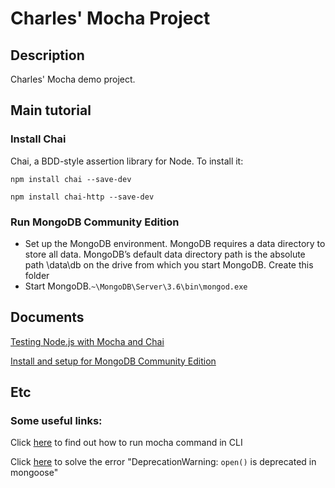 # Charles' Mocha Project

## Description
Charles' Mocha demo project.

## Main tutorial
### Install Chai
Chai, a BDD-style assertion library for Node. To install it:

`npm install chai --save-dev`

`npm install chai-http --save-dev`

### Run MongoDB Community Edition
 - Set up the MongoDB environment.
MongoDB requires a data directory to store all data. MongoDB’s default data directory path is the absolute path \data\db on the drive from which you start MongoDB. Create this folder
 - Start MongoDB.`~\MongoDB\Server\3.6\bin\mongod.exe`

## Documents
[Testing Node.js with Mocha and Chai](http://mherman.org/blog/2015/09/10/testing-node-js-with-mocha-and-chai/)

[Install and setup for MongoDB Community Edition](https://docs.mongodb.com/manual/tutorial/install-mongodb-on-windows/#run-mongodb-community-edition)

## Etc
### Some useful links:
Click [here](https://github.com/mochajs/mocha/issues/2895) to find out how to run mocha command in CLI

Click [here](https://github.com/Automattic/mongoose/issues/5399) to solve the error "DeprecationWarning: `open()` is deprecated in mongoose"